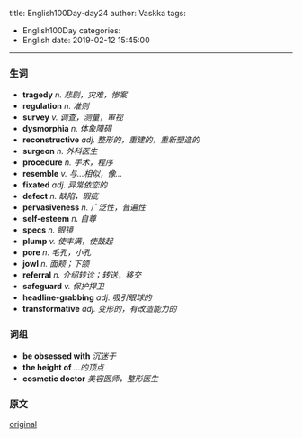 title: English100Day-day24
author: Vaskka
tags:
  - English100Day
categories:
  - English
date: 2019-02-12 15:45:00
---
### 生词

+ **tragedy** *n. 悲剧，灾难，惨案*
+ **regulation** *n. 准则*
+ **survey** *v. 调查，测量，审视*
+ **dysmorphia** *n. 体象障碍*
+ **reconstructive** *adj. 整形的，重建的，重新塑造的*
+ **surgeon** *n. 外科医生*
+ **procedure** *n. 手术，程序*
+ **resemble** *v. 与...相似，像...*
+ **fixated** *adj. 异常依恋的*
+ **defect** *n. 缺陷，瑕疵*
+ **pervasiveness** *n. 广泛性，普遍性*
+ **self-esteem** *n. 自尊*
+ **specs** *n. 眼镜*
+ **plump** *v. 使丰满，使鼓起*
+ **pore** *n. 毛孔，小孔*
+ **jowl** *n. 面颊；下颌*
+ **referral** *n. 介绍转诊；转送，移交*
+ **safeguard** *v. 保护捍卫*
+ **headline-grabbing** *adj. 吸引眼球的*
+ **transformative** *adj. 变形的，有改造能力的*

### 词组

+ **be obsessed with** *沉迷于*
+ **the height of** *...的顶点*
+ **cosmetic doctor** *美容医师，整形医生*

### 原文

[original](https://www.theguardian.com/lifeandstyle/2019/jan/23/faking-it-how-selfie-dysmorphia-is-driving-people-to-seek-surgery)